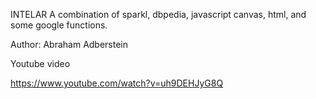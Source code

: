 INTELAR
 A combination of sparkl, dbpedia, javascript canvas, html, and some google functions. 
 
 Author: Abraham Adberstein 
 
 Youtube video 
 
 https://www.youtube.com/watch?v=uh9DEHJyG8Q
